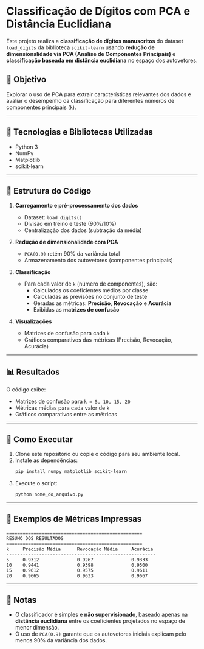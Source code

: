 # Classificação de Dígitos com PCA e Distância Euclidiana

Este projeto realiza a **classificação de dígitos manuscritos** do dataset `load_digits` da biblioteca `scikit-learn` usando **redução de dimensionalidade via PCA (Análise de Componentes Principais)** e **classificação baseada em distância euclidiana** no espaço dos autovetores.

## 📌 Objetivo

Explorar o uso de PCA para extrair características relevantes dos dados e avaliar o desempenho da classificação para diferentes números de componentes principais (`k`).

---

## 🧠 Tecnologias e Bibliotecas Utilizadas

- Python 3
- NumPy
- Matplotlib
- scikit-learn

---

## 📂 Estrutura do Código

1. **Carregamento e pré-processamento dos dados**
   - Dataset: `load_digits()`
   - Divisão em treino e teste (90%/10%)
   - Centralização dos dados (subtração da média)

2. **Redução de dimensionalidade com PCA**
   - `PCA(0.9)` retém 90% da variância total
   - Armazenamento dos autovetores (componentes principais)

3. **Classificação**
   - Para cada valor de `k` (número de componentes), são:
     - Calculados os coeficientes médios por classe
     - Calculadas as previsões no conjunto de teste
     - Geradas as métricas: **Precisão**, **Revocação** e **Acurácia**
     - Exibidas as **matrizes de confusão**

4. **Visualizações**
   - Matrizes de confusão para cada `k`
   - Gráficos comparativos das métricas (Precisão, Revocação, Acurácia)

---

## 📊 Resultados

O código exibe:

- Matrizes de confusão para `k = 5, 10, 15, 20`
- Métricas médias para cada valor de `k`
- Gráficos comparativos entre as métricas

---

## 🚀 Como Executar

1. Clone este repositório ou copie o código para seu ambiente local.
2. Instale as dependências:
   ```bash
   pip install numpy matplotlib scikit-learn
   ```
3. Execute o script:
   ```bash
   python nome_do_arquivo.py
   ```

---

## 📌 Exemplos de Métricas Impressas

```
==================================================
RESUMO DOS RESULTADOS
==================================================
k     Precisão Média      Revocação Média     Acurácia  
-------------------------------------------------------
5     0.9312              0.9267              0.9333    
10    0.9441              0.9398              0.9500    
15    0.9612              0.9575              0.9611    
20    0.9665              0.9633              0.9667    
```

---

## 📎 Notas

- O classificador é simples e **não supervisionado**, baseado apenas na **distância euclidiana** entre os coeficientes projetados no espaço de menor dimensão.
- O uso de `PCA(0.9)` garante que os autovetores iniciais explicam pelo menos 90% da variância dos dados.
